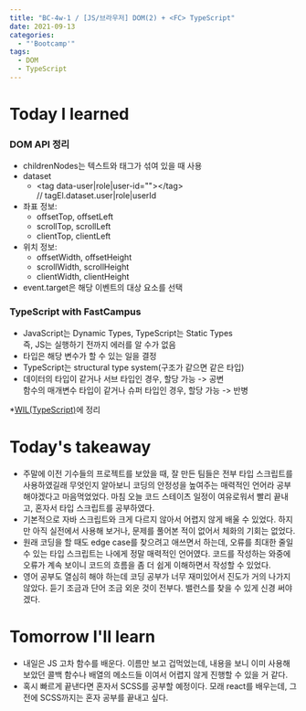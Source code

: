 ```yaml
---
title: "BC-4w-1 / [JS/브라우저] DOM(2) + <FC> TypeScript"
date: 2021-09-13
categories:
  - "'Bootcamp'"
tags:
  - DOM
  - TypeScript
---
```


# Today I learned

### DOM API 정리

- childrenNodes는 텍스트와 태그가 섞여 있을 때 사용
- dataset
  - \<tag data-user|role|user-id="">\</tag>  
    // tagEl.dataset.user|role|userId
- 좌표 정보:
  - offsetTop, offsetLeft
  - scrollTop, scrollLeft
  - clientTop, clientLeft
- 위치 정보:
  - offsetWidth, offsetHeight
  - scrollWidth, scrollHeight
  - clientWidth, clientHeight
- event.target은 해당 이벤트의 대상 요소를 선택

### TypeScript with FastCampus

- JavaScript는 Dynamic Types, TypeScript는 Static Types  
  즉, JS는 실행하기 전까지 에러를 알 수가 없음
- 타입은 해당 변수가 할 수 있는 일을 결정
- TypeScript는 structural type system(구조가 같으면 같은 타입)
- 데이터의 타입이 같거나 서브 타입인 경우, 할당 가능 -> 공변  
  함수의 매개변수 타입이 같거나 슈퍼 타입인 경우, 할당 가능 -> 반병

\*[WIL(TypeScript)](https://github.com/YuchanJeong/WIL/blob/master/JavaScript/TypeScript.md)에 정리

# Today's takeaway

- 주말에 이전 기수들의 프로젝트를 보았을 때, 잘 만든 팀들은 전부 타입 스크립트를 사용하였길래 무엇인지 알아보니 코딩의 안정성을 높여주는 매력적인 언어라 공부해야겠다고 마음먹었었다. 마침 오늘 코드 스테이츠 일정이 여유로워서 빨리 끝내고, 혼자서 타입 스크립트를 공부하였다.
- 기본적으로 자바 스크립트와 크게 다르지 않아서 어렵지 않게 배울 수 있었다. 하지만 아직 실전에서 사용해 보거나, 문제를 풀어본 적이 없어서 체화의 기회는 없었다.
- 원래 코딩을 할 때도 edge case를 찾으려고 애쓰면서 하는데, 오류를 최대한 줄일 수 있는 타입 스크립트는 나에게 정말 매력적인 언어였다. 코드를 작성하는 와중에 오류가 계속 보이니 코드의 흐름을 좀 더 쉽게 이해하면서 작성할 수 있었다.
- 영어 공부도 열심히 해야 하는데 코딩 공부가 너무 재미있어서 진도가 거의 나가지 않았다. 듣기 조금과 단어 조금 외운 것이 전부다. 밸런스를 찾을 수 있게 신경 써야겠다.

# Tomorrow I'll learn

- 내일은 JS 고차 함수를 배운다. 이름만 보고 겁먹었는데, 내용을 보니 이미 사용해보았던 콜백 함수나 배열의 메소드들 이여서 어렵지 않게 진행할 수 있을 거 같다.
- 혹시 빠르게 끝낸다면 혼자서 SCSS를 공부할 예정이다. 모래 react를 배우는데, 그전에 SCSS까지는 혼자 공부를 끝내고 싶다.
